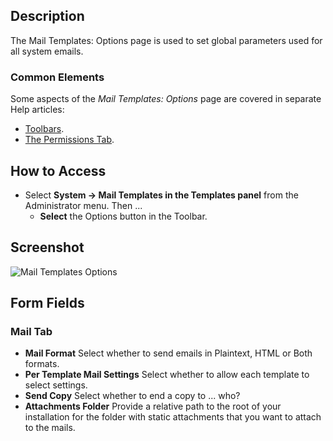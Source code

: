 <!-- Filename: Help4.x:Mail_Templates:_Options / Display title: Mail Templates: Options -->

## Description

The Mail Templates: Options page is used to set global parameters used for 
all system emails.

### Common Elements

Some aspects of the *Mail Templates: Options* page are covered in separate Help
articles:

* [Toolbars](jdocmanual?article=help/common-elements/toolbars "").
* [The Permissions Tab](jdocmanual?article=help/common-elements/edit-permissions "").

## How to Access

- Select **System → Mail Templates in the Templates panel** from the
  Administrator menu. Then ...
  - **Select** the Options button in the Toolbar.

## Screenshot

![Mail Templates Options](../../../en/images/mail/mail-templates-options-mails-tab.png)

## Form Fields

### Mail Tab

- **Mail Format** Select whether to send emails in Plaintext, HTML or
  Both formats.
- **Per Template Mail Settings** Select whether to allow each template
  to select settings.
- **Send Copy** Select whether to end a copy to ... who?
- **Attachments Folder** Provide a relative path to the root of your
  installation for the folder with static attachments that you want to
  attach to the mails.
